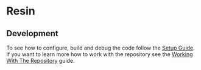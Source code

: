 # Resin

## Development 

To see how to configure, build and debug the code follow the [Setup Guide](docs/dev/SetupGuide.md). If you want to learn
more how to work with the repository see the [Working With The Repository](docs/dev/WorkingWithTheRepository.md)
guide.


